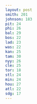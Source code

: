 ```yaml
---
layout: post
smith: 201
johnson: 183
pit: 24
phi: 26
bal: 29
bos: 22
lad: 23
was: 22
kan: 25
tam: 30
nyy: 26
cle: 25
tor: 18
stl: 24
min: 24
hou: 27
atl: 22
sdg: 17
---
```

